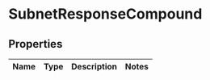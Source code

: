 
# SubnetResponseCompound

## Properties
| Name | Type | Description | Notes |
| ------------ | ------------- | ------------- | ------------- |



